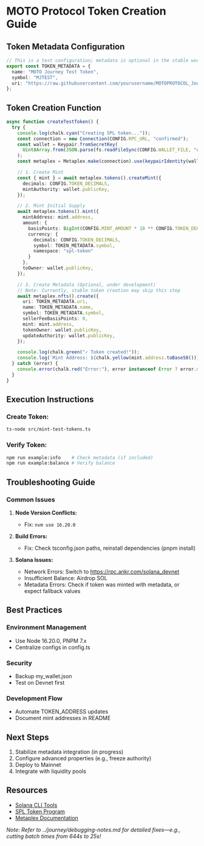 # MOTO Protocol Token Creation Guide

## Token Metadata Configuration
```typescript
// This is a test configuration; metadata is optional in the stable workflow
export const TOKEN_METADATA = {
  name: "MOTO Journey Test Token",
  symbol: "MJTEST",
  uri: "https://raw.githubusercontent.com/yourusername/MOTOPROTOCOL_Journey/main/assets/token-metadata.json",
};
```

## Token Creation Function

```typescript
async function createTestToken() {
  try {
    console.log(chalk.cyan("Creating SPL token..."));
    const connection = new Connection(CONFIG.RPC_URL, "confirmed");
    const wallet = Keypair.fromSecretKey(
      Uint8Array.from(JSON.parse(fs.readFileSync(CONFIG.WALLET_FILE, "utf8")))
    );
    const metaplex = Metaplex.make(connection).use(keypairIdentity(wallet));

    // 1. Create Mint
    const { mint } = await metaplex.tokens().createMint({
      decimals: CONFIG.TOKEN_DECIMALS,
      mintAuthority: wallet.publicKey,
    });

    // 2. Mint Initial Supply
    await metaplex.tokens().mint({
      mintAddress: mint.address,
      amount: { 
        basisPoints: BigInt(CONFIG.MINT_AMOUNT * 10 ** CONFIG.TOKEN_DECIMALS), 
        currency: { 
          decimals: CONFIG.TOKEN_DECIMALS, 
          symbol: TOKEN_METADATA.symbol, 
          namespace: "spl-token" 
        } 
      },
      toOwner: wallet.publicKey,
    });

    // 3. Create Metadata (Optional, under development)
    // Note: Currently, stable token creation may skip this step
    await metaplex.nfts().create({
      uri: TOKEN_METADATA.uri,
      name: TOKEN_METADATA.name,
      symbol: TOKEN_METADATA.symbol,
      sellerFeeBasisPoints: 0,
      mint: mint.address,
      tokenOwner: wallet.publicKey,
      updateAuthority: wallet.publicKey,
    });

    console.log(chalk.green("✓ Token created!"));
    console.log(`Mint Address: ${chalk.yellow(mint.address.toBase58())}`);
  } catch (error) {
    console.error(chalk.red("Error:"), error instanceof Error ? error.message : error);
  }
}
```

## Execution Instructions

### Create Token:
```bash
ts-node src/mint-test-tokens.ts
```

### Verify Token:
```bash
npm run example:info    # Check metadata (if included)
npm run example:balance # Verify balance
```

## Troubleshooting Guide

### Common Issues

1. **Node Version Conflicts:**
   - Fix: `nvm use 16.20.0`

2. **Build Errors:**
   - Fix: Check tsconfig.json paths, reinstall dependencies (pnpm install)

3. **Solana Issues:**
   - Network Errors: Switch to https://rpc.ankr.com/solana_devnet
   - Insufficient Balance: Airdrop SOL
   - Metadata Errors: Check if token was minted with metadata, or expect fallback values

## Best Practices

### Environment Management
- Use Node 16.20.0, PNPM 7.x
- Centralize configs in config.ts

### Security
- Backup my_wallet.json
- Test on Devnet first

### Development Flow
- Automate TOKEN_ADDRESS updates
- Document mint addresses in README

## Next Steps
1. Stabilize metadata integration (in progress)
2. Configure advanced properties (e.g., freeze authority)
3. Deploy to Mainnet
4. Integrate with liquidity pools

## Resources
- [Solana CLI Tools](https://docs.solana.com/cli)
- [SPL Token Program](https://spl.solana.com/token)
- [Metaplex Documentation](https://docs.metaplex.com)

*Note: Refer to ../journey/debugging-notes.md for detailed fixes—e.g., cutting batch times from 644s to 25s!*
